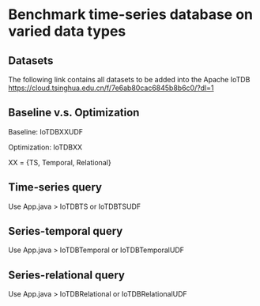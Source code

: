 # Benchmark time-series database on varied data types

## Datasets

The following link contains all datasets to be added into the Apache IoTDB
https://cloud.tsinghua.edu.cn/f/7e6ab80cac6845b8b6c0/?dl=1

## Baseline v.s. Optimization

Baseline: IoTDBXXUDF

Optimization: IoTDBXX

XX = {TS, Temporal, Relational}

## Time-series query

Use App.java > IoTDBTS or IoTDBTSUDF


## Series-temporal query

Use App.java > IoTDBTemporal or IoTDBTemporalUDF

## Series-relational query

Use App.java > IoTDBRelational or IoTDBRelationalUDF
